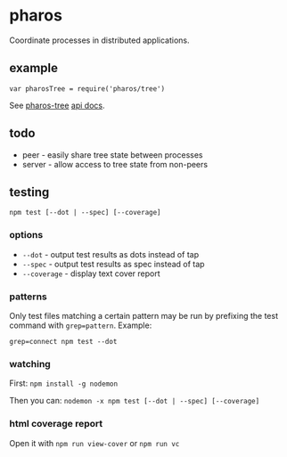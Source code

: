 pharos
======

Coordinate processes in distributed applications.

## example

```
var pharosTree = require('pharos/tree')
```

See [pharos-tree](https://github.com/jasonpincin/pharos-tree) [api docs](https://github.com/jasonpincin/pharos-tree#api).

## todo

* peer - easily share tree state between processes
* server - allow access to tree state from non-peers

## testing

`npm test [--dot | --spec] [--coverage]`

### options

* `--dot` - output test results as dots instead of tap
* `--spec` - output test results as spec instead of tap
* `--coverage` - display text cover report

### patterns

Only test files matching a certain pattern may be run by prefixing the 
test command with `grep=pattern`. Example:

```
grep=connect npm test --dot
```

### watching

First:
`npm install -g nodemon`

Then you can:
`nodemon -x npm test [--dot | --spec] [--coverage]`

### html coverage report

Open it with `npm run view-cover` or `npm run vc`
